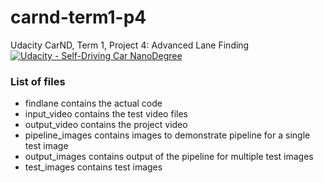 # carnd-term1-p4
Udacity CarND, Term 1, Project 4: Advanced Lane Finding
[![Udacity - Self-Driving Car NanoDegree](https://s3.amazonaws.com/udacity-sdc/github/shield-carnd.svg)](http://www.udacity.com/drive)

### List of files

* findlane contains the actual code
* input_video contains the test video files
* output_video contains the project video
* pipeline_images contains images to demonstrate pipeline for a single test image
* output_images contains output of the pipeline for multiple test images
* test_images contains test images